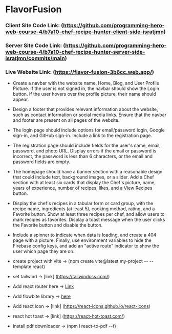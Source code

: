 ﻿# FlavorFusion


### Client Site Code Link: (https://github.com/programming-hero-web-course-4/b7a10-chef-recipe-hunter-client-side-isratjmn)
### Server Site Code Link: (https://github.com/programming-hero-web-course-4/b7a10-chef-recipe-hunter-server-side-isratjmn/commits/main)

### Live Website Link: (https://flavor-fusion-3b6cc.web.app/)


* Create a navbar with the website name, Home, Blog, and User Profile Picture. If the user is not signed in, the navbar should show the Login button. If the user hovers over the profile picture, their name should appear.

* Design a footer that provides relevant information about the website, such as contact information or social media links. Ensure that the navbar and footer are present on all pages of the website.

* The login page should include options for email/password login, Google sign-in, and GitHub sign-in. Include a link to the registration page.

* The registration page should include fields for the user's name, email, password, and photo URL. Display errors if the email or password is incorrect, the password is less than 6 characters, or the email and password fields are empty.

* The homepage should have a banner section with a reasonable design that could include text, background images, or a slider. Add a Chef section with at least six cards that display the Chef's picture, name, years of experience, number of recipes, likes, and a View Recipes button.

* Display the chef's recipes in a tabular form or card group, with the recipe name, ingredients (at least 5), cooking method, rating, and a Favorite button. Show at least three recipes per chef, and allow users to mark recipes as favorites. Display a toast message when the user clicks the Favorite button and disable the button.

* Include a spinner to indicate when data is loading, and create a 404 page with a picture. Finally, use environment variables to hide the Firebase config keys, and add an "active route" indicator to show the user which page they are on.


* create project with vite -> (npm create vite@latest my-project -- --template react)
* set tailwind -> [link] (https://tailwindcss.com/)
* Add react router here -> [Link](https://reactrouter.com/en/main)
* Add flowbite library -> [here](https://flowbite.com/docs/getting-started/react/)
* Add react icon -> [link] (https://react-icons.github.io/react-icons)
* react hot toast -> [link] (https://react-hot-toast.com/)
* install pdf downloader -> (npm i react-to-pdf --f)
